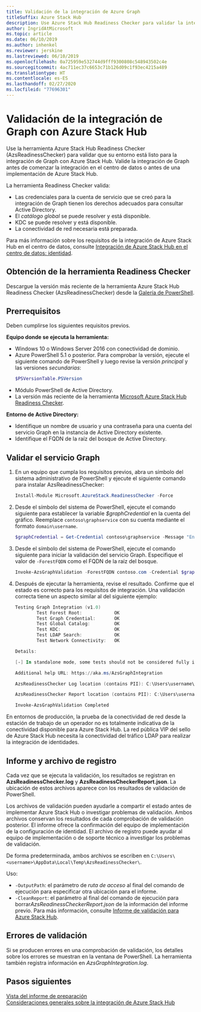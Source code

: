 ```yaml
---
title: Validación de la integración de Azure Graph
titleSuffix: Azure Stack Hub
description: Use Azure Stack Hub Readiness Checker para validar la integración de Graph con Azure Stack Hub.
author: IngridAtMicrosoft
ms.topic: article
ms.date: 06/10/2019
ms.author: inhenkel
ms.reviewer: jerskine
ms.lastreviewed: 06/10/2019
ms.openlocfilehash: 0a725959e532744d9fff9300808c548943502c4e
ms.sourcegitcommit: 4ac711ec37c6653c71b126d09c1f93ec4215a489
ms.translationtype: HT
ms.contentlocale: es-ES
ms.lasthandoff: 02/27/2020
ms.locfileid: "77696301"
---
```

# <a name="validate-graph-integration-for-azure-stack-hub"></a>Validación de la integración de Graph con Azure Stack Hub

Use la herramienta Azure Stack Hub Readiness Checker (AzsReadinessChecker) para validar que su entorno está listo para la integración de Graph con Azure Stack Hub. Valide la integración de Graph antes de comenzar la integración en el centro de datos o antes de una implementación de Azure Stack Hub.

La herramienta Readiness Checker valida:

* Las credenciales para la cuenta de servicio que se creó para la integración de Graph tienen los derechos adecuados para consultar Active Directory.
* El *catálogo global* se puede resolver y está disponible.
* KDC se puede resolver y está disponible.
* La conectividad de red necesaria está preparada.

Para más información sobre los requisitos de la integración de Azure Stack Hub en el centro de datos, consulte [Integración de Azure Stack Hub en el centro de datos: identidad](azure-stack-integrate-identity.md).

## <a name="get-the-readiness-checker-tool"></a>Obtención de la herramienta Readiness Checker

Descargue la versión más reciente de la herramienta Azure Stack Hub Readiness Checker (AzsReadinessChecker) desde la [Galería de PowerShell](https://aka.ms/AzsReadinessChecker).

## <a name="prerequisites"></a>Prerrequisitos

Deben cumplirse los siguientes requisitos previos.

**Equipo donde se ejecuta la herramienta:**

* Windows 10 o Windows Server 2016 con conectividad de dominio.
* Azure PowerShell 5.1 o posterior. Para comprobar la versión, ejecute el siguiente comando de PowerShell y luego revise la versión *principal* y las versiones *secundarias*:
    ```powershell
    $PSVersionTable.PSVersion
    ```
* Módulo PowerShell de Active Directory.
* La versión más reciente de la herramienta [Microsoft Azure Stack Hub Readiness Checker](https://aka.ms/AzsReadinessChecker).

**Entorno de Active Directory:**

* Identifique un nombre de usuario y una contraseña para una cuenta del servicio Graph en la instancia de Active Directory existente.
* Identifique el FQDN de la raíz del bosque de Active Directory.

## <a name="validate-the-graph-service"></a>Validar el servicio Graph

1. En un equipo que cumpla los requisitos previos, abra un símbolo del sistema administrativo de PowerShell y ejecute el siguiente comando para instalar AzsReadinessChecker:

    ```powershell
    Install-Module Microsoft.AzureStack.ReadinessChecker -Force
    ```

1. Desde el símbolo del sistema de PowerShell, ejecute el comando siguiente para establecer la variable *$graphCredential* en la cuenta del gráfico. Reemplace `contoso\graphservice` con su cuenta mediante el formato `domain\username`.

    ```powershell
    $graphCredential = Get-Credential contoso\graphservice -Message "Enter Credentials for the Graph Service Account"
    ```

1. Desde el símbolo del sistema de PowerShell, ejecute el comando siguiente para iniciar la validación del servicio Graph. Especifique el valor de `-ForestFQDN` como el FQDN de la raíz del bosque.

    ```powershell
    Invoke-AzsGraphValidation -ForestFQDN contoso.com -Credential $graphCredential
    ```

1. Después de ejecutar la herramienta, revise el resultado. Confirme que el estado es correcto para los requisitos de integración. Una validación correcta tiene un aspecto similar al del siguiente ejemplo:

    ```powershell
    Testing Graph Integration (v1.0)
            Test Forest Root:            OK
            Test Graph Credential:       OK
            Test Global Catalog:         OK
            Test KDC:                    OK
            Test LDAP Search:            OK
            Test Network Connectivity:   OK

    Details:

    [-] In standalone mode, some tests should not be considered fully indicative of connectivity or readiness the Azure Stack Hub Stamp requires prior to Datacenter Integration.

    Additional help URL: https://aka.ms/AzsGraphIntegration

    AzsReadinessChecker Log location (contains PII): C:\Users\username\AppData\Local\Temp\AzsReadinessChecker\AzsReadinessChecker.log

    AzsReadinessChecker Report location (contains PII): C:\Users\username\AppData\Local\Temp\AzsReadinessChecker\AzsReadinessCheckerReport.json

    Invoke-AzsGraphValidation Completed
    ```

En entornos de producción, la prueba de la conectividad de red desde la estación de trabajo de un operador no es totalmente indicativa de la conectividad disponible para Azure Stack Hub. La red pública VIP del sello de Azure Stack Hub necesita la conectividad del tráfico LDAP para realizar la integración de identidades.

## <a name="report-and-log-file"></a>Informe y archivo de registro

Cada vez que se ejecuta la validación, los resultados se registran en **AzsReadinessChecker.log** y **AzsReadinessCheckerReport.json**. La ubicación de estos archivos aparece con los resultados de validación de PowerShell.

Los archivos de validación pueden ayudarle a compartir el estado antes de implementar Azure Stack Hub o investigar problemas de validación. Ambos archivos conservan los resultados de cada comprobación de validación posterior. El informe ofrece la confirmación del equipo de implementación de la configuración de identidad. El archivo de registro puede ayudar al equipo de implementación o de soporte técnico a investigar los problemas de validación.

De forma predeterminada, ambos archivos se escriben en `C:\Users\<username>\AppData\Local\Temp\AzsReadinessChecker\`.

Uso:

* `-OutputPath`: el parámetro de *ruta de acceso* al final del comando de ejecución para especificar otra ubicación para el informe.
* `-CleanReport`: el parámetro al final del comando de ejecución para borrar*AzsReadinessCheckerReport.json* de la información del informe previo. Para más información, consulte [Informe de validación para Azure Stack Hub](azure-stack-validation-report.md).

## <a name="validation-failures"></a>Errores de validación

Si se producen errores en una comprobación de validación, los detalles sobre los errores se muestran en la ventana de PowerShell. La herramienta también registra información en *AzsGraphIntegration.log*.

## <a name="next-steps"></a>Pasos siguientes

[Vista del informe de preparación](azure-stack-validation-report.md)  
[Consideraciones generales sobre la integración de Azure Stack Hub](azure-stack-datacenter-integration.md)  
